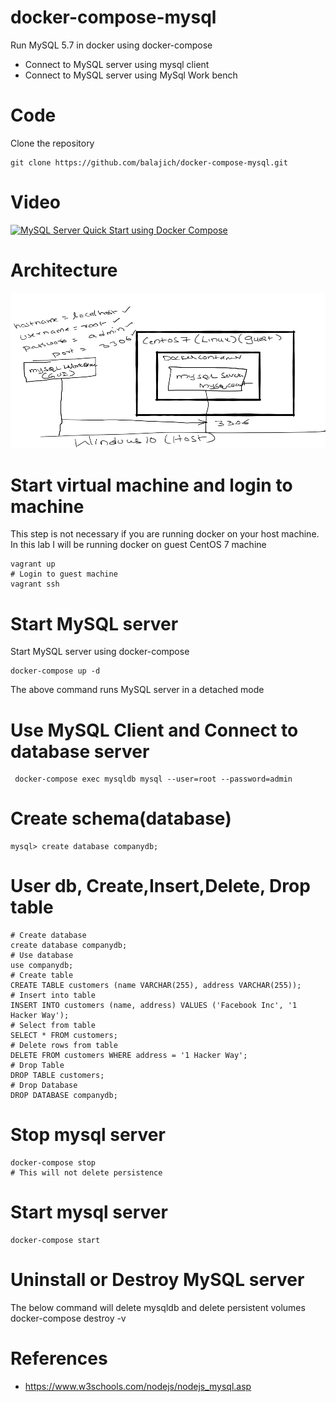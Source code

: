 # docker-compose-mysql
Run MySQL 5.7 in docker using docker-compose
- Connect to MySQL server using mysql client
- Connect to MySQL server using MySql Work bench
# Code
Clone the repository
    
    git clone https://github.com/balajich/docker-compose-mysql.git
# Video
[![MySQL Server Quick Start using Docker Compose](https://img.youtube.com/vi/PevbdsI3_o0/0.jpg)](https://www.youtube.com/watch?v=PevbdsI3_o0)
# Architecture
![architecture](architecture.png "architecture")
# Start virtual machine and login to machine
This step is not necessary if you are running docker on your host machine. In this lab I will be running docker on guest CentOS 7 machine

    vagrant up
    # Login to guest machine
    vagrant ssh
# Start MySQL server
Start MySQL server using docker-compose

    docker-compose up -d
The above command runs MySQL server in a detached mode

# Use MySQL Client and Connect to database server

     docker-compose exec mysqldb mysql --user=root --password=admin
# Create schema(database)

    mysql> create database companydb;
# User db, Create,Insert,Delete, Drop  table

    # Create database
    create database companydb;
    # Use database
    use companydb;
    # Create table
    CREATE TABLE customers (name VARCHAR(255), address VARCHAR(255));
    # Insert into table
    INSERT INTO customers (name, address) VALUES ('Facebook Inc', '1 Hacker Way');
    # Select from table
    SELECT * FROM customers;
    # Delete rows from table
    DELETE FROM customers WHERE address = '1 Hacker Way';
    # Drop Table
    DROP TABLE customers;
    # Drop Database
    DROP DATABASE companydb;

# Stop mysql server

    docker-compose stop
    # This will not delete persistence

# Start mysql server

    docker-compose start

# Uninstall or Destroy MySQL server
The below command will delete mysqldb and delete persistent volumes
    docker-compose destroy -v

# References
- https://www.w3schools.com/nodejs/nodejs_mysql.asp

